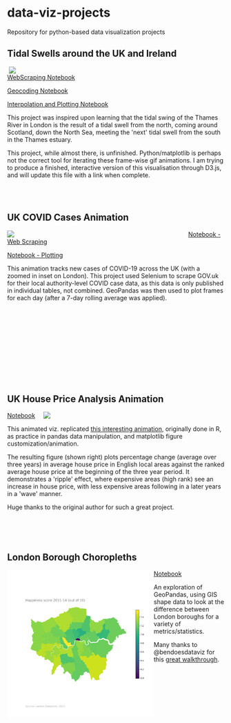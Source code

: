 # data-viz-projects
Repository for python-based data visualization projects

## Tidal Swells around the UK and Ireland
<img src="UKIrelandTidalSwings/isles_tides_15min_abs_20fps-short.gif" width="500" align="right">

[WebScraping Notebook](UKIrelandTidalSwings/UK-IE-TidalSwings_WebScrape.ipynb)

[Geocoding Notebook](UKIrelandTidalSwings/UK-IE-TidalSwings_GeoCoding.ipynb)

[Interpolation and Plotting Notebook](UKIrelandTidalSwings/UK-IE-TidalSwings_InterpolationAndPlotting.ipynb)

This project was inspired upon learning that the tidal swing of the Thames River in London is the result of a tidal swell from the north, coming around Scotland, down the North Sea, meeting the 'next' tidal swell from the south in the Thames estuary.

This project, while almost there, is unfinished. Python/matplotlib is perhaps not the correct tool for iterating these frame-wise gif animations. I am trying to produce a finished, interactive version of this visualisation through D3.js, and will update this file with a link when complete.

<br/><br/>


## UK COVID Cases Animation
<img src="UKCovidCases/UK_COVID_cases.gif" width="420" align="left">

[Notebook - Web Scraping](UKCovidCases/UK_COVID_Cases_Web_Scraping.ipynb)

[Notebook - Plotting](UKCovidCases/UK_COVID_Cases_Plotting.ipynb)

This animation tracks new cases of COVID-19 across the UK (with a zoomed in inset on London). This project used Selenium to scrape GOV.uk for their local authority-level COVID case data, as this data is only published in individual tables, not combined. GeoPandas was then used to plot frames for each day (after a 7-day rolling average was applied).

<br/><br/><br/><br/><br/><br/><br/><br/><br/><br/>


## UK House Price Analysis Animation
<img src="UKHousePriceAnimation/UK_house_ripple_10fps.gif" width="420" align="right">

[Notebook](UKHousePriceAnimation/UKHousePriceAnimation.ipynb)

This animated viz. replicated [this interesting animation](https://github.com/jgleeson/housing_analysis/blob/master/House_price_cycle.md), originally done in R, as practice in pandas data manipulation, and matplotlib figure customization/animation. 

The resulting figure (shown right) plots percentage change (average over three years) in average house price in English local areas against the ranked average house price at the beginning of the three year period. It demonstrates a 'ripple' effect, where expensive areas (high rank) see an increase in house price, with less expensive areas following in a later years in a 'wave' manner. 

Huge thanks to the original author for such a great project.

<br/><br/><br/>

## London Borough Choropleths
<img src="LondonBoroughChoropleths/happiness.png" width="340" align='left'>

[Notebook](LondonBoroughChoropleths/London_borough_choropleths.ipynb)

An exploration of GeoPandas, using GIS shape data to look at the difference between London boroughs for a variety of metrics/statistics.

Many thanks to @bendoesdataviz for this [great walkthrough](https://towardsdatascience.com/lets-make-a-map-using-geopandas-pandas-and-matplotlib-to-make-a-chloropleth-map-dddc31c1983d).
